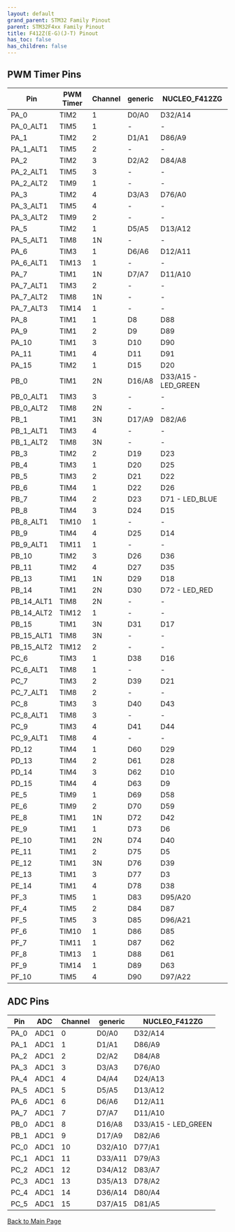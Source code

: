 ```yaml
---
layout: default
grand_parent: STM32 Family Pinout
parent: STM32F4xx Family Pinout
title: F412Z(E-G)(J-T) Pinout
has_toc: false
has_children: false
---
```


## PWM Timer Pins

| Pin | PWM Timer | Channel | generic | NUCLEO_F412ZG |
| --- | --- | --- | --- | --- |
| PA_0 | TIM2 | 1 | D0/A0 | D32/A14 |
| PA_0_ALT1 | TIM5 | 1 | - | - |
| PA_1 | TIM2 | 2 | D1/A1 | D86/A9 |
| PA_1_ALT1 | TIM5 | 2 | - | - |
| PA_2 | TIM2 | 3 | D2/A2 | D84/A8 |
| PA_2_ALT1 | TIM5 | 3 | - | - |
| PA_2_ALT2 | TIM9 | 1 | - | - |
| PA_3 | TIM2 | 4 | D3/A3 | D76/A0 |
| PA_3_ALT1 | TIM5 | 4 | - | - |
| PA_3_ALT2 | TIM9 | 2 | - | - |
| PA_5 | TIM2 | 1 | D5/A5 | D13/A12 |
| PA_5_ALT1 | TIM8 | 1N | - | - |
| PA_6 | TIM3 | 1 | D6/A6 | D12/A11 |
| PA_6_ALT1 | TIM13 | 1 | - | - |
| PA_7 | TIM1 | 1N | D7/A7 | D11/A10 |
| PA_7_ALT1 | TIM3 | 2 | - | - |
| PA_7_ALT2 | TIM8 | 1N | - | - |
| PA_7_ALT3 | TIM14 | 1 | - | - |
| PA_8 | TIM1 | 1 | D8 | D88 |
| PA_9 | TIM1 | 2 | D9 | D89 |
| PA_10 | TIM1 | 3 | D10 | D90 |
| PA_11 | TIM1 | 4 | D11 | D91 |
| PA_15 | TIM2 | 1 | D15 | D20 |
| PB_0 | TIM1 | 2N | D16/A8 | D33/A15 - LED_GREEN |
| PB_0_ALT1 | TIM3 | 3 | - | - |
| PB_0_ALT2 | TIM8 | 2N | - | - |
| PB_1 | TIM1 | 3N | D17/A9 | D82/A6 |
| PB_1_ALT1 | TIM3 | 4 | - | - |
| PB_1_ALT2 | TIM8 | 3N | - | - |
| PB_3 | TIM2 | 2 | D19 | D23 |
| PB_4 | TIM3 | 1 | D20 | D25 |
| PB_5 | TIM3 | 2 | D21 | D22 |
| PB_6 | TIM4 | 1 | D22 | D26 |
| PB_7 | TIM4 | 2 | D23 | D71 - LED_BLUE |
| PB_8 | TIM4 | 3 | D24 | D15 |
| PB_8_ALT1 | TIM10 | 1 | - | - |
| PB_9 | TIM4 | 4 | D25 | D14 |
| PB_9_ALT1 | TIM11 | 1 | - | - |
| PB_10 | TIM2 | 3 | D26 | D36 |
| PB_11 | TIM2 | 4 | D27 | D35 |
| PB_13 | TIM1 | 1N | D29 | D18 |
| PB_14 | TIM1 | 2N | D30 | D72 - LED_RED |
| PB_14_ALT1 | TIM8 | 2N | - | - |
| PB_14_ALT2 | TIM12 | 1 | - | - |
| PB_15 | TIM1 | 3N | D31 | D17 |
| PB_15_ALT1 | TIM8 | 3N | - | - |
| PB_15_ALT2 | TIM12 | 2 | - | - |
| PC_6 | TIM3 | 1 | D38 | D16 |
| PC_6_ALT1 | TIM8 | 1 | - | - |
| PC_7 | TIM3 | 2 | D39 | D21 |
| PC_7_ALT1 | TIM8 | 2 | - | - |
| PC_8 | TIM3 | 3 | D40 | D43 |
| PC_8_ALT1 | TIM8 | 3 | - | - |
| PC_9 | TIM3 | 4 | D41 | D44 |
| PC_9_ALT1 | TIM8 | 4 | - | - |
| PD_12 | TIM4 | 1 | D60 | D29 |
| PD_13 | TIM4 | 2 | D61 | D28 |
| PD_14 | TIM4 | 3 | D62 | D10 |
| PD_15 | TIM4 | 4 | D63 | D9 |
| PE_5 | TIM9 | 1 | D69 | D58 |
| PE_6 | TIM9 | 2 | D70 | D59 |
| PE_8 | TIM1 | 1N | D72 | D42 |
| PE_9 | TIM1 | 1 | D73 | D6 |
| PE_10 | TIM1 | 2N | D74 | D40 |
| PE_11 | TIM1 | 2 | D75 | D5 |
| PE_12 | TIM1 | 3N | D76 | D39 |
| PE_13 | TIM1 | 3 | D77 | D3 |
| PE_14 | TIM1 | 4 | D78 | D38 |
| PF_3 | TIM5 | 1 | D83 | D95/A20 |
| PF_4 | TIM5 | 2 | D84 | D87 |
| PF_5 | TIM5 | 3 | D85 | D96/A21 |
| PF_6 | TIM10 | 1 | D86 | D85 |
| PF_7 | TIM11 | 1 | D87 | D62 |
| PF_8 | TIM13 | 1 | D88 | D61 |
| PF_9 | TIM14 | 1 | D89 | D63 |
| PF_10 | TIM5 | 4 | D90 | D97/A22 |


## ADC Pins

| Pin | ADC | Channel | generic | NUCLEO_F412ZG |
| --- | --- | --- | --- | --- |
| PA_0 | ADC1 | 0 | D0/A0 | D32/A14 |
| PA_1 | ADC1 | 1 | D1/A1 | D86/A9 |
| PA_2 | ADC1 | 2 | D2/A2 | D84/A8 |
| PA_3 | ADC1 | 3 | D3/A3 | D76/A0 |
| PA_4 | ADC1 | 4 | D4/A4 | D24/A13 |
| PA_5 | ADC1 | 5 | D5/A5 | D13/A12 |
| PA_6 | ADC1 | 6 | D6/A6 | D12/A11 |
| PA_7 | ADC1 | 7 | D7/A7 | D11/A10 |
| PB_0 | ADC1 | 8 | D16/A8 | D33/A15 - LED_GREEN |
| PB_1 | ADC1 | 9 | D17/A9 | D82/A6 |
| PC_0 | ADC1 | 10 | D32/A10 | D77/A1 |
| PC_1 | ADC1 | 11 | D33/A11 | D79/A3 |
| PC_2 | ADC1 | 12 | D34/A12 | D83/A7 |
| PC_3 | ADC1 | 13 | D35/A13 | D78/A2 |
| PC_4 | ADC1 | 14 | D36/A14 | D80/A4 |
| PC_5 | ADC1 | 15 | D37/A15 | D81/A5 |


[Back to Main Page](../../)